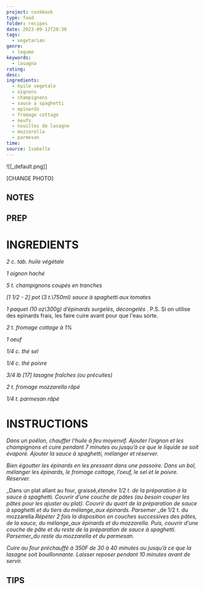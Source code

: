 ```yaml
---
project: cookbook
type: food
folder: recipes
date: 2023-09-12T20:39
tags:
  - vegetarian
genre:
  - legume
keywords:
  - lasagna
rating: 
desc: 
ingredients:
  - huile vegetale
  - oignons
  - champignons
  - sauce a spaghetti
  - epinards
  - fromage cottage
  - oeufs
  - nouilles de lasagne
  - mozzarella
  - parmesan
time: 
source: Isabelle
---
```


![[_default.png]]

[CHANGE PHOTO]


## NOTES




## PREP


# INGREDIENTS

_2 c. tab. huile végétale_

_1 oignon haché_

_5 t. champignons coupés en tranches_

_[1 1/2 - 2] pot (3 t.\750ml) sauce à spaghetti aux_
_tomates_

_1 paquet (10 oz\300g) d’épinards surgelés,_
_décongelés_ . P.S. Si on utilise des epinards frais, les faire cuire avant pour que l'eau sorte.

_2 t. fromage cottage à 1%_

_1 oeuf_

_1/4 c. thé sel_

_1/4 c. thé poivre_

_3/4 lb [17] lasagne fraîches (ou précuites)_

_2 t. fromage mozzarella râpé_

_1/4 t. parmesan râpé_



# INSTRUCTIONS

_Dans un poêlon, chauffer l’huile à feu moyenvif._
_Ajouter l’oignon et les champignons et_
_cuire pendant 7 minutes ou jusqu’à ce que_
_le liquide se soit évaporé. Ajouter la sauce à_
_spaghetti, mélanger et réserver._

_Bien égoutter les épinards en les pressant_
_dans une passoire. Dans un bol, mélanger_
_les épinards, le fromage cottage, l’oeuf, le_
_sel et le poivre. Réserver._

_Dans un plat allant au four, graissé,_étendre 1/2_
_t. de la préparation à la sauce à spaghetti._
_Couvrir d’une couche de pâtes (au besoin couper_
_les pâtes pour les ajuster au plat). Couvrir_
_du quart de la préparation de sauce à spaghetti_
_et du tiers du mélange_aux épinards. Parsemer_
_de 1/2 t. du mozzarella._Répéter 2 fois la_
_disposition en couches successives des pâtes,_
_de la sauce, du mélange_aux épinards et du_
_mozzarella. Puis, couvrir d’une couche de pâte_
_et du reste de la préparation de sauce à_
_spaghetti. Parsemer_du reste du mozzarella_
_et du parmesan._

_Cuire au four préchauffé à 350F de 30 à 40_
_minutes ou jusqu’à ce que la lasagne soit_
_bouillonnante. Laisser reposer pendant 10_
_minutes avant de servir._


## TIPS




